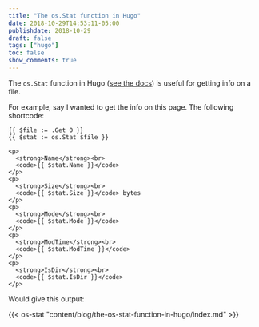 ```yaml
---
title: "The os.Stat function in Hugo"
date: 2018-10-29T14:53:11-05:00
publishdate: 2018-10-29
draft: false
tags: ["hugo"]
toc: false
show_comments: true
---
```


The `os.Stat` function in Hugo ([see the docs](https://gohugo.io/functions/os.stat/)) is useful for getting info on a file. 

For example, say I wanted to get the info on this page. The following shortcode:

```
{{ $file := .Get 0 }}
{{ $stat := os.Stat $file }}

<p>
  <strong>Name</strong><br>
  <code>{{ $stat.Name }}</code>
</p>
<p>
  <strong>Size</strong><br>
  <code>{{ $stat.Size }}</code> bytes
</p>
<p>
  <strong>Mode</strong><br>
  <code>{{ $stat.Mode }}</code>
</p>
<p>
  <strong>ModTime</strong><br>
  <code>{{ $stat.ModTime }}</code>
</p>
<p>
  <strong>IsDir</strong><br>
  <code>{{ $stat.IsDir }}</code>
</p>
```

Would give this output:

{{< os-stat "content/blog/the-os-stat-function-in-hugo/index.md" >}}
